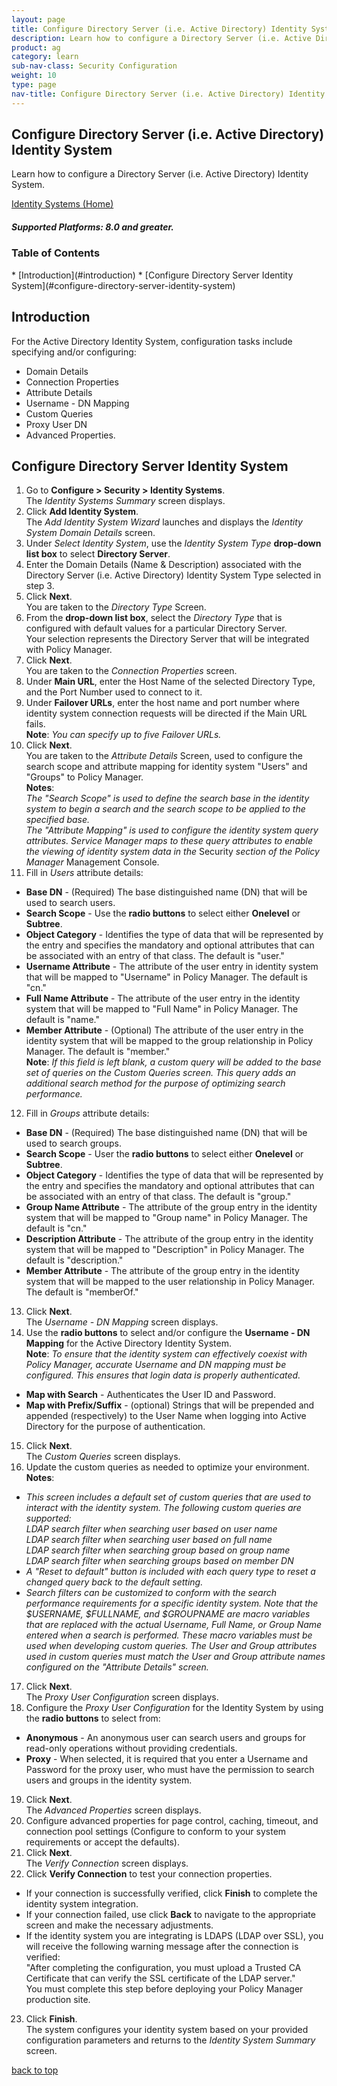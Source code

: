 ```yaml
---
layout: page
title: Configure Directory Server (i.e. Active Directory) Identity System
description: Learn how to configure a Directory Server (i.e. Active Directory) Identity System.
product: ag
category: learn
sub-nav-class: Security Configuration
weight:	10
type: page
nav-title: Configure Directory Server (i.e. Active Directory) Identity System
---
```


## Configure Directory Server (i.e. Active Directory) Identity System

Learn how to configure a Directory Server (i.e. Active Directory) Identity System.

<a href="../security_config/identity_systems.html" class="button secondary">Identity Systems (Home)</a>

<h5 class="stamp">Supported Platforms: 8.0 and greater.</h5>

### Table of Contents
<div id="toc-marker"></div>
* [Introduction](#introduction)
* [Configure Directory Server Identity System](#configure-directory-server-identity-system)

## Introduction
For the Active Directory Identity System, configuration tasks include specifying and/or configuring:

* Domain Details
* Connection Properties
* Attribute Details
* Username - DN Mapping
* Custom Queries
* Proxy User DN
* Advanced Properties.

## Configure Directory Server Identity System

1. Go to **Configure > Security > Identity Systems**.  
The *Identity Systems Summary* screen displays.
2. Click **Add Identity System**.  
The *Add Identity System Wizard* launches and displays the *Identity System Domain Details* screen.
3. Under *Select Identity System*, use the *Identity System Type* **drop-down list box** to select **Directory Server**. 
4. Enter the Domain Details (Name & Description) associated with the Directory Server (i.e. Active Directory) Identity System Type selected in step 3.  
5. Click **Next**.  
You are taken to the *Directory Type* Screen.
6. From the **drop-down list box**, select the *Directory Type* that is configured with default values for a particular Directory Server.  
Your selection represents the Directory Server that will be integrated with Policy Manager.
7. Click **Next**.  
You are taken to the *Connection Properties* screen.
8. Under **Main URL**, enter the Host Name of the selected Directory Type, and the Port Number used to connect to it.
9. Under **Failover URLs**, enter the host name and port number where identity system connection requests will be directed if the Main URL fails.  
**Note**: *You can specify up to five Failover URLs.*
10. Click **Next**.  
You are taken to the *Attribute Details* Screen, used to configure the search scope and attribute mapping for identity system "Users" and "Groups" to Policy Manager.  
**Notes**:  
*The "Search Scope" is used to define the search base in the identity system to begin a search and the search scope to be applied to the specified base.*  
*The "Attribute Mapping" is used to configure the identity system query attributes. Service Manager maps to these query attributes to enable the viewing of identity system data in the* Security *section of the Policy Manager* Management Console.
11. Fill in *Users* attribute details:  
  * **Base DN** - (Required) The base distinguished name (DN) that will be used to search users.
  * **Search Scope** - Use the **radio buttons** to select either **Onelevel** or **Subtree**.
  * **Object Category** - Identifies the type of data that will be represented by the entry and specifies the mandatory and optional attributes that can be associated with an entry of that class. The default is "user."
  * **Username Attribute** - The attribute of the user entry in identity system that will be mapped to "Username" in Policy Manager. The default is "cn."
  * **Full Name Attribute** - The attribute of the user entry in the identity system that will be mapped to "Full Name" in Policy Manager. The default is "name."
  * **Member Attribute** - (Optional) The attribute of the user entry in the identity system that will be mapped to the group relationship in Policy Manager. The default is "member."  
**Note**: *If this field is left blank, a custom query will be added to the base set of queries on the Custom Queries screen. This query adds an additional search method for the purpose of optimizing search performance.*
12. Fill in *Groups* attribute details:
  * **Base DN** - (Required) The base distinguished name (DN) that will be used to search groups.
  * **Search Scope** - User the **radio buttons** to select either **Onelevel** or **Subtree**.
  * **Object Category** - Identifies the type of data that will be represented by the entry and specifies the mandatory and optional attributes that can be associated with an entry of that class. The default is "group."
  * **Group Name Attribute** - The attribute of the group entry in the identity system that will be mapped to "Group name" in Policy Manager. The default is "cn."
  * **Description Attribute** - The attribute of the group entry in the identity system that will be mapped to "Description" in Policy Manager. The default is "description."
  * **Member Attribute** - The attribute of the group entry in the identity system that will be mapped to the user relationship in Policy Manager. The default is "memberOf."  
13. Click **Next**.  
The *Username - DN Mapping* screen displays.  
14. Use the **radio buttons** to select and/or configure the **Username - DN Mapping** for the Active Directory Identity System.  
**Note**:  *To ensure that the identity system can effectively coexist with Policy Manager, accurate Username and DN mapping must be configured. This ensures that login data is properly authenticated.*  
  * **Map with Search** - Authenticates the User ID and Password. 
  * **Map with Prefix/Suffix** - (optional) Strings that will be prepended and appended (respectively) to the User Name when logging into Active Directory for the purpose of authentication.
15. Click **Next**.  
The *Custom Queries* screen displays. 
16. Update the custom queries as needed to optimize your environment.  
**Notes**:  
  * *This screen includes a default set of custom queries that are used to interact with the identity system.  The following custom queries are supported:*  
*LDAP search filter when searching user based on user name*  *LDAP search filter when searching user based on full name*  *LDAP search filter when searching group based on group name*  *LDAP search filter when searching groups based on member DN*
  * *A "Reset to default" button is included with each query type to reset a changed query back to the default setting.*
  * *Search filters can be customized to conform with the search performance requirements for a specific identity system. Note that the $USERNAME, $FULLNAME, and $GROUPNAME are macro variables that are replaced with the actual Username, Full Name, or Group Name entered when a search is performed. These macro variables must be used when developing custom queries. The User and Group attributes used in custom queries must match the User and Group attribute names configured on the "Attribute Details" screen.* 
17. Click **Next**.  
The *Proxy User Configuration* screen displays.
18. Configure the *Proxy User Configuration* for the Identity System by using the **radio buttons** to select from:  
  * **Anonymous** - An anonymous user can search users and groups for read-only operations without providing credentials.
  * **Proxy** - When selected, it is required that you enter a Username and Password for the proxy user, who must have the permission to search users and groups in the identity system.
19. Click **Next**.  
The *Advanced Properties* screen displays.
20. Configure advanced properties for page control, caching, timeout, and connection pool settings (Configure to conform to your system requirements or accept the defaults).
21. Click **Next**.  
The *Verify Connection* screen displays.
22. Click **Verify Connection** to test your connection properties.  
  * If your connection is successfully verified, click **Finish** to complete the identity system integration.
  * If your connection failed, use click **Back** to navigate to the appropriate screen and make the necessary adjustments.
  * If the identity system you are integrating is LDAPS (LDAP over SSL), you will receive the following warning message after the connection is verified:  
"After completing the configuration, you must upload a Trusted CA Certificate that can verify the SSL certificate of the LDAP server."  
You must complete this step before deploying your Policy Manager production site.
23. Click **Finish**.    
The system configures your identity system based on your provided configuration parameters and returns to the *Identity System Summary* screen.


<a href="#top">back to top</a> 